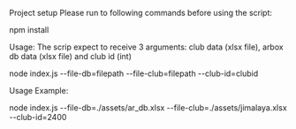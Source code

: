Project setup
Please run to following commands before using the script:

npm install

Usage:
The scrip expect to receive 3 arguments: club data (xlsx file), arbox db data (xlsx file) and club id (int)

node index.js --file-db=filepath --file-club=filepath --club-id=clubid

Usage Example:
  
node index.js --file-db=./assets/ar_db.xlsx --file-club=./assets/jimalaya.xlsx --club-id=2400

